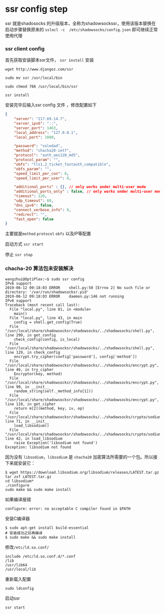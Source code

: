 

# ssr config step

ssr 就是shadosocks 的升级版本，全称为shadowsockssr，使用该版本替换在启动步骤替换原来的 `sslocl -c  /etc/shadowsocks/config.json` 即可继续正常使用代理



### ssr client config

首先获取安装脚本ssr文件， `ssr install` 安装

```
wget http://www.djangoz.com/ssr

sudo mv ssr /usr/local/bin

sudo chmod 766 /usr/local/bin/ssr

ssr install
```

安装完毕后输入ssr config 文件 ，修改配置如下

```json
{
    "server": "217.69.14.7",
    "server_ipv6": "::",
    "server_port": 1463,
    "local_address": "127.0.0.1",
    "local_port": 1080,

    "password": "soledad",
    "method": "chacha20-ietf",
    "protocol": "auth_aes128_md5",
    "protocol_param": "",
    "obfs": "tls1.2_ticket_fastauth_compatible",
    "obfs_param": "",
    "speed_limit_per_con": 0,
    "speed_limit_per_user": 0,

    "additional_ports" : {}, // only works under multi-user mode
    "additional_ports_only" : false, // only works under multi-user mode
    "timeout": 120,
    "udp_timeout": 60,
    "dns_ipv6": false,
    "connect_verbose_info": 0,
    "redirect": "",
    "fast_open": false
}

```

主要就是`method` `protocol` `obfs` 以及IP等配置

启动方式 `ssr start`

停止 `ssr stop`



### chacha-20 算法包未安装解决

```
wangzhui@OptiPlex:~$ sudo ssr config
IPv6 support
2019-06-12 09:18:03 ERROR    shell.py:50 [Errno 2] No such file or directory: '/var/run/shadowsocksr.pid'
2019-06-12 09:18:03 ERROR    daemon.py:146 not running
IPv6 support
Traceback (most recent call last):
  File "local.py", line 81, in <module>
    main()
  File "local.py", line 43, in main
    config = shell.get_config(True)
  File "/usr/local/share/shadowsocksr/shadowsocks/../shadowsocks/shell.py", line 299, in get_config
    check_config(config, is_local)
  File "/usr/local/share/shadowsocksr/shadowsocks/../shadowsocks/shell.py", line 129, in check_config
    encrypt.try_cipher(config['password'], config['method'])
  File "/usr/local/share/shadowsocksr/shadowsocks/../shadowsocks/encrypt.py", line 46, in try_cipher
    Encryptor(key, method)
  File "/usr/local/share/shadowsocksr/shadowsocks/../shadowsocks/encrypt.py", line 90, in __init__
    random_string(self._method_info[1]))
  File "/usr/local/share/shadowsocksr/shadowsocks/../shadowsocks/encrypt.py", line 119, in get_cipher
    return m[2](method, key, iv, op)
  File "/usr/local/share/shadowsocksr/shadowsocks/../shadowsocks/crypto/sodium.py", line 71, in __init__
    load_libsodium()
  File "/usr/local/share/shadowsocksr/shadowsocks/../shadowsocks/crypto/sodium.py", line 42, in load_libsodium
    raise Exception('libsodium not found')
Exception: libsodium not found

```

因为没有 `libsodium`，`libsodium` 是 `chacha20` 加密算法所需要的一个包。所以接下来就安装它：

```
$ wget https://download.libsodium.org/libsodium/releases/LATEST.tar.gz
tar zxf LATEST.tar.gz
cd libsodium*
./configure
sudo make && sudo make install
```

如果编译报错

```
configure: error: no acceptable C compiler found in $PATH
```

安装C编译器

```
$ sudo apt-get install build-essential
# 安装成功之后再编译
$ sudo make && sudo make install
```

修改`/etc/ld.so.conf/`

```
include /etc/ld.so.conf.d/*.conf
/lib
/usr/lib64
/usr/local/lib
```

重新载入配置

```
sudo ldconfig
```

启动ssr

```
ssr start
```



